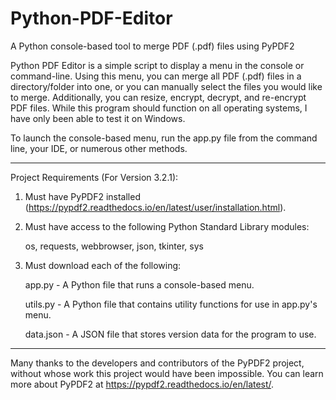 # Python-PDF-Editor
A Python console-based tool to merge PDF (.pdf) files using PyPDF2

Python PDF Editor is a simple script to display a menu in the console or command-line. Using this menu, you can merge all PDF (.pdf) files in a directory/folder into one, or you can manually select the files you would like to merge. Additionally, you can resize, encrypt, decrypt, and re-encrypt PDF files. While this program should function on all operating systems, I have only been able to test it on Windows.

To launch the console-based menu, run the app.py file from the command line, your IDE, or numerous other methods.

------------------------
Project Requirements (For Version 3.2.1):
  1. Must have PyPDF2 installed (https://pypdf2.readthedocs.io/en/latest/user/installation.html).
  2. Must have access to the following Python Standard Library modules:
      
      os, requests, webbrowser, json, tkinter, sys
  3. Must download each of the following:
      
      app.py - A Python file that runs a console-based menu.
      
      utils.py - A Python file that contains utility functions for use in app.py's menu.
      
      data.json - A JSON file that stores version data for the program to use.

------------------------

Many thanks to the developers and contributors of the PyPDF2 project, without whose work this project would have been impossible. You can learn more about PyPDF2 at https://pypdf2.readthedocs.io/en/latest/.
